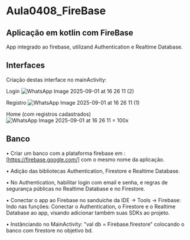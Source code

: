 # Aula0408_FireBase

## Aplicação em kotlin com FireBase
App integrado ao firebase, utilizand Authentication e Realtime Database.


## Interfaces
Criação destas interface no mainActivity:

Login
![WhatsApp Image 2025-09-01 at 16 26 11 (2)](https://github.com/user-attachments/assets/1f233d1e-eb56-404c-a0f0-dc5f20c87755)

Registro 
![WhatsApp Image 2025-09-01 at 16 26 11 (1)](https://github.com/user-attachments/assets/b91df8f7-d8fd-4ae1-8f36-b8e5561daae5)

Home (com registros cadastrados)
![WhatsApp Image 2025-09-01 at 16 26 11 = 100x](https://github.com/user-attachments/assets/0398df09-ff5c-44eb-bd46-166979e37b2e)


## Banco 


• Criar um banco com a plataforma firebase em : [https://firebase.google.com/] 
com o mesmo nome da aplicação.

• Adição das bibliotecas Authentication, Firestore e Realtime Database.
 
• No Authentication, habilitar login com email e senha, e  regras de segurança públicas no Realtime Database e no Firestore.

• Conectar o app ao Firebase no sanduíche da IDE -> Tools -> Firebase:
Indo nas funções:
Conectar o Authentication, o Firestore e o Realtime Database ao app, visando adicionar também suas SDKs ao projeto.

• Instânciando no MainActivity:
"val db = Firebase.firestore"
colocando o banco com firestore no objetivo bd.
